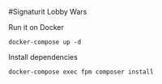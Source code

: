 #Signaturit Lobby Wars 

Run it on Docker

```
docker-compose up -d
```

Install dependencies

`docker-compose exec fpm composer install`
